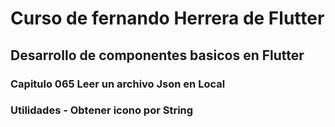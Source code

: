 # Curso de fernando Herrera de Flutter

## Desarrollo de componentes basicos en Flutter

### Capitulo 065 Leer un archivo Json en Local

### Utilidades - Obtener icono por String